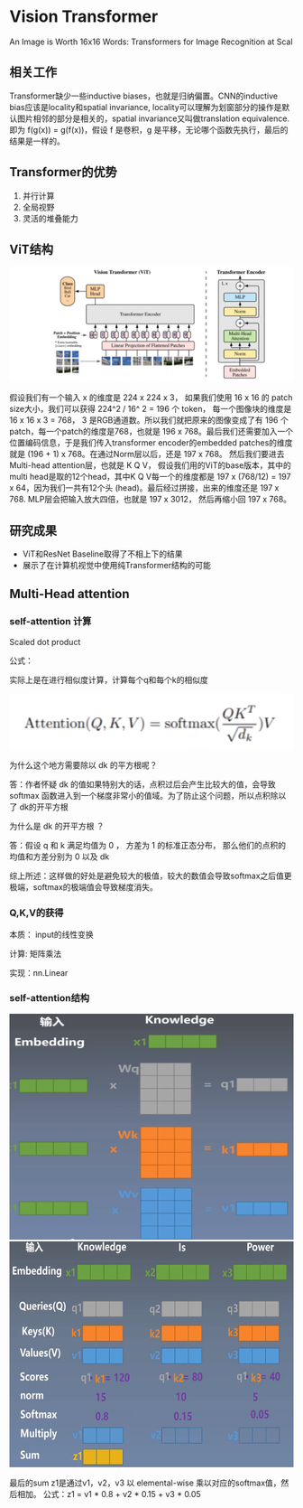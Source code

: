 # Vision Transformer
An Image is Worth 16x16 Words: Transformers for Image Recognition at Scal



## 相关工作

Transformer缺少一些inductive biases，也就是归纳偏置。CNN的inductive bias应该是locality和spatial invariance, locality可以理解为划窗部分的操作是默认图片相邻的部分是相关的，spatial invariance又叫做translation equivalence. 即为 f(g(x)) = g(f(x))，假设 f 是卷积，g 是平移，无论哪个函数先执行，最后的结果是一样的。


## Transformer的优势

1. 并行计算
2. 全局视野
3. 灵活的堆叠能力


## ViT结构

<img src="https://github.com/xiaoxingchen505/SOA_Deep_Learning/blob/main/images/vit2.png">

假设我们有一个输入 x 的维度是 224 x 224 x 3， 如果我们使用 16 x 16 的 patch size大小，我们可以获得 224^2 / 16^ 2 = 196 个 token， 每一个图像块的维度是 16 x 16 x 3 = 768， 3 是RGB通道数。所以我们就把原来的图像变成了有 196 个patch，每一个patch的维度是768，也就是 196 x 768。最后我们还需要加入一个位置编码信息，于是我们传入transformer encoder的embedded patches的维度就是 (196 + 1) x 768。在通过Norm层以后，还是 197 x 768。 然后我们要进去 Multi-head attention层，也就是 K Q V， 假设我们用的ViT的base版本，其中的multi head是取的12个head，其中K Q V每一个的维度都是 197 x (768/12) = 197 x 64，因为我们一共有12个头 (head)。最后经过拼接，出来的维度还是 197 x 768. MLP层会把输入放大四倍，也就是 197 x 3012， 然后再缩小回 197 x 768。

## 研究成果

* ViT和ResNet Baseline取得了不相上下的结果
* 展示了在计算机视觉中使用纯Transformer结构的可能


## Multi-Head attention


### self-attention 计算

Scaled dot product

公式：

实际上是在进行相似度计算，计算每个q和每个k的相似度

<img src="https://github.com/xiaoxingchen505/SOA_Deep_Learning/blob/main/images/vit3.png">

为什么这个地方需要除以 dk 的平方根呢？ 

答：作者怀疑 dk 的值如果特别大的话，点积过后会产生比较大的值，会导致 softmax 函数进入到一个梯度非常小的值域。为了防止这个问题，所以点积除以了 dk的开平方根

为什么是 dk 的开平方根 ？

答：假设 q 和 k 满足均值为 0 ， 方差为 1 的标准正态分布， 那么他们的点积的均值和方差分别为 0 以及 dk

综上所述：这样做的好处是避免较大的极值，较大的数值会导致softmax之后值更极端，softmax的极端值会导致梯度消失。

### Q,K,V的获得

本质： input的线性变换

计算: 矩阵乘法

实现：nn.Linear


### self-attention结构
<img src="https://github.com/xiaoxingchen505/SOA_Deep_Learning/blob/main/images/vit4.png" width="800" height="400">

<img src="https://github.com/xiaoxingchen505/SOA_Deep_Learning/blob/main/images/vit5.png" width="800" height="400">

最后的sum z1是通过v1，v2，v3 以 elemental-wise 乘以对应的softmax值，然后相加。 公式：z1 = v1 * 0.8 + v2 * 0.15 + v3 * 0.05

### 

